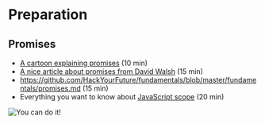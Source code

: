 # Preparation

## Promises
- [A cartoon explaining promises](https://kosamari.com/notes/the-promise-of-a-burger-party) (10 min)
- [A nice article about promises from David Walsh](https://davidwalsh.name/promises) (15 min)
- https://github.com/HackYourFuture/fundamentals/blob/master/fundamentals/promises.md (15 min)
- Everything you want to know about [JavaScript scope](https://toddmotto.com/everything-you-wanted-to-know-about-javascript-scope/) (20 min)

![You can do it!](https://media.giphy.com/media/yoJC2K6rCzwNY2EngA/giphy.gif)
